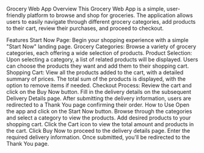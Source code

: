Grocery Web App Overview This Grocery Web App is a simple, user-friendly platform to browse and shop for groceries. The application allows users to easily navigate through different grocery categories, add products to their cart, review their purchases, and proceed to checkout.

Features Start Now Page: Begin your shopping experience with a simple "Start Now" landing page. Grocery Categories: Browse a variety of grocery categories, each offering a wide selection of products. Product Selection: Upon selecting a category, a list of related products will be displayed. Users can choose the products they want and add them to their shopping cart. Shopping Cart: View all the products added to the cart, with a detailed summary of prices. The total sum of the products is displayed, with the option to remove items if needed. Checkout Process: Review the cart and click on the Buy Now button. Fill in the delivery details on the subsequent Delivery Details page. After submitting the delivery information, users are redirected to a Thank You page confirming their order. How to Use Open the app and click on the Start Now button. Browse through the categories and select a category to view the products. Add desired products to your shopping cart. Click the Cart icon to view the total amount and products in the cart. Click Buy Now to proceed to the delivery details page. Enter the required delivery information. Once submitted, you'll be redirected to the Thank You page.
